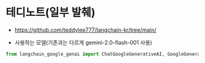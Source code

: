 # 테디노트(일부 발췌)
- https://github.com/teddylee777/langchain-kr/tree/main/


- 사용하는 모델(기존과는 다르게 gemini-2.0-flash-001 사용)
```python
from langchain_google_genai import ChatGoogleGenerativeAI, GoogleGenerativeAIEmbeddings
```